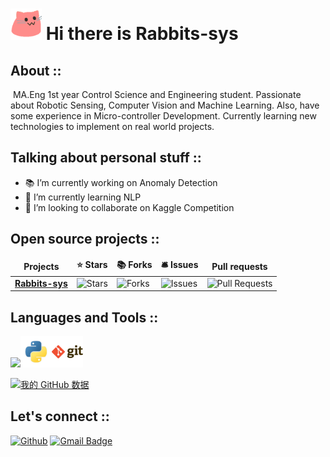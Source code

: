 <h1><img src="imgs/meow_party.gif" width="50"/> Hi there is Rabbits-sys</h1>

## About ::

​	MA.Eng 1st year Control Science and Engineering student. Passionate about Robotic Sensing, Computer Vision and Machine Learning. Also, have some experience in Micro-controller Development. Currently learning new technologies to implement on real world projects.

## Talking about personal stuff ::

- 📚 I’m currently working on Anomaly Detection
- 🌱 I’m currently learning NLP
- 💬 I’m looking to collaborate on Kaggle Competition

## Open source projects ::

<table>
  <thead align="center">
    <tr border: none;>
      <td><b> Projects</b></td>
      <td><b>⭐ Stars</b></td>
      <td><b>📚 Forks</b></td>
      <td><b>🛎 Issues</b></td>
      <td><b> Pull requests</b></td>
    </tr>
  </thead>
  <tbody>
    <tr>
      <td><a href="https://github.com/Rabbits-sys/Rabbits-sys"><b>Rabbits-sys</b></a></td>
      <td><img alt="Stars" src="https://img.shields.io/github/stars/Rabbits-sys/Rabbits-sys?style=flat-square&labelColor=343b41"/></td>
      <td><img alt="Forks" src="https://img.shields.io/github/forks/Rabbits-sys/Rabbits-sys?style=flat-square&labelColor=343b41"/></td>
      <td><img alt="Issues" src="https://img.shields.io/github/issues/Rabbits-sys/Rabbits-sys?style=flat-square&labelColor=343b41"/></td>
      <td><img alt="Pull Requests" src="https://img.shields.io/github/issues-pr/Rabbits-sys/Rabbits-sys?style=flat-square&labelColor=343b41"/></td>
    </tr>
  </tbody>
</table>

## Languages and Tools ::

<code><img height="50" src="https://pytorch.org/assets/images/pytorch-logo.png"></code><code><img height="50" src="https://raw.githubusercontent.com/github/explore/80688e429a7d4ef2fca1e82350fe8e3517d3494d/topics/python/python.png"></code><code><img height="50" src="https://raw.githubusercontent.com/github/explore/80688e429a7d4ef2fca1e82350fe8e3517d3494d/topics/git/git.png"></code>

[![我的 GitHub 数据](https://github-readme-stats.vercel.app/api?username=Rabbits-sys&theme=radical)]()

##  Let's connect ::

[![Github](https://img.shields.io/badge/GitHub-%2312100E.svg?&style=for-the-badge&logo=Github&logoColor=white)](https://github.com/Rabbits-sys) [![Gmail Badge](https://img.shields.io/badge/-yorkjing@126.com-c14438?style=for-the-badge&logo=Gmail&logoColor=white&link=mailto:yorkjing@126.com)](mailto:yorkjing@126.com)

